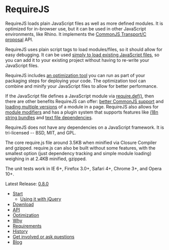 # RequireJS

RequireJS loads plain JavaScript files as well as more defined modules. It is optimized for in-browser use, but it can be used in other JavaScript environments, like Rhino. It implements the [CommonJS Transport/C proposal](http://wiki.commonjs.org/wiki/Modules/Transport/C) API.

RequireJS uses plain script tags to load modules/files, so it should allow for easy debugging. It can be used [simply to load existing JavaScript files](docs/api.md#jsfiles), so you can add it to your existing project without having to re-write your JavaScript files.

RequireJS includes [an optimization tool](docs/optimization.md) you can run as part of your packaging steps for deploying your code. The optimization tool can combine and minify your JavaScript files to allow for better performance.

If the JavaScript file defines a JavaScript module via [require.def()](docs/api.md#define), then there are other benefits RequireJS can offer: [better CommonJS support](http://wiki.commonjs.org/wiki/Modules/Transport/C) and [loading multiple versions](docs/api.md#multiversion) of a module in a page. RequireJS also allows for [module modifiers](docs/api.md#modifiers) and has a plugin system that supports features like [i18n string bundles](docs/api.md#i18n) and [text file dependencies](docs/api.md#text).

RequireJS does not have any dependencies on a JavaScript framework. It is tri-licensed -- BSD, MIT, and GPL.

The core require.js file around 3.5KB when minified via Closure Compiler and gzipped. require.js can also be built without some features, with the smallest option (just dependency tracking and simple module loading) weighing in at 2.4KB minified, gzipped.

The unit tests work in IE 6+, Firefox 3.0+, Safari 4+, Chrome 3+, and Opera 10+.

Latest Release: [0.8.0](http://requirejs.org/docs/download.html)

* [Start](tree/master/docs/docs/start.md)
    * [Using it with jQuery](tree/master/docs/docs/jquery.md)
* [Download](tree/master/docs/docs/download.md)
* [API](tree/master/docs/docs/api.md)
* [Optimization](tree/master/docs/docs/optimization.md)
* [Why](tree/master/docs/docs/why.md)
* [Requirements](tree/master/docs/docs/requirements.md)
* [History](tree/master/docs/docs/history.md)
* [Get involved or ask questions](http://groups.google.com/group/requirejs)
* [Blog](http://tagneto.blogspot.com)
